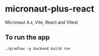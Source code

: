 # micronaut-plus-react
Micronaut 4.x, Vite, React and Vitest

## To run the app
```shell
./gradlew -p backend build run
```
